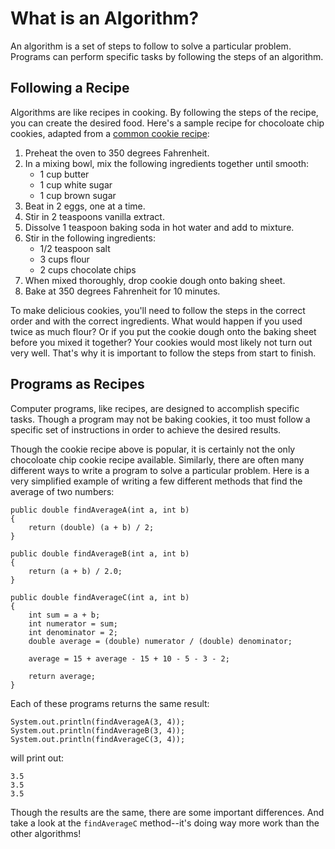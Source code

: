 # What is an Algorithm?

An algorithm is a set of steps to follow to solve a particular problem. Programs can perform specific tasks by following the steps of an algorithm.

## Following a Recipe
Algorithms are like recipes in cooking. By following the steps of the recipe, you can create the desired food. Here's a sample recipe for chocoloate chip cookies, adapted from a [common cookie recipe](http://allrecipes.com/recipe/10813/best-chocolate-chip-cookies/):

1. Preheat the oven to 350 degrees Fahrenheit.
2. In a mixing bowl, mix the following ingredients together until smooth:
    - 1 cup butter
    - 1 cup white sugar
    - 1 cup brown sugar
3. Beat in 2 eggs, one at a time.
4. Stir in 2 teaspoons vanilla extract.
5. Dissolve 1 teaspoon baking soda in hot water and add to mixture.
6. Stir in the following ingredients:
    - 1/2 teaspoon salt
    - 3 cups flour
    - 2 cups chocolate chips
7. When mixed thoroughly, drop cookie dough onto baking sheet.
8. Bake at 350 degrees Fahrenheit for 10 minutes.

To make delicious cookies, you'll need to follow the steps in the correct order and with the correct ingredients. What would happen if you used twice as much flour? Or if you put the cookie dough onto the baking sheet before you mixed it together? Your cookies would most likely not turn out very well. That's why it is important to follow the steps from start to finish.

## Programs as Recipes
Computer programs, like recipes, are designed to accomplish specific tasks. Though a program may not be baking cookies, it too must follow a specific set of instructions in order to achieve the desired results.

Though the cookie recipe above is popular, it is certainly not the only chocoloate chip cookie recipe available. Similarly, there are often many different ways to write a program to solve a particular problem. Here is a very simplified example of writing a few different methods that find the average of two numbers:

    public double findAverageA(int a, int b)
    {
        return (double) (a + b) / 2;
    }
    
    public double findAverageB(int a, int b)
    {
        return (a + b) / 2.0;
    }
    
    public double findAverageC(int a, int b)
    {
        int sum = a + b;
        int numerator = sum;
        int denominator = 2;
        double average = (double) numerator / (double) denominator;
        
        average = 15 + average - 15 + 10 - 5 - 3 - 2;
        
        return average;
    }

Each of these programs returns the same result:

    System.out.println(findAverageA(3, 4));
    System.out.println(findAverageB(3, 4));
    System.out.println(findAverageC(3, 4));
    
will print out:

    3.5
    3.5
    3.5
    
Though the results are the same, there are some important differences. And take a look at the `findAverageC` method--it's doing way more work than the other algorithms!
